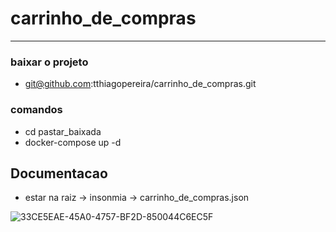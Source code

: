# carrinho_de_compras

---
 ### baixar o projeto

- git@github.com:tthiagopereira/carrinho_de_compras.git

### comandos
 - cd pastar_baixada
 - docker-compose up -d

## Documentacao

- estar na raiz -> insonmia -> carrinho_de_compras.json

![33CE5EAE-45A0-4757-BF2D-850044C6EC5F](https://github.com/tthiagopereira/carrinho_de_compras/assets/22101829/d43ef7e6-d033-46b3-b595-30e779486806)
